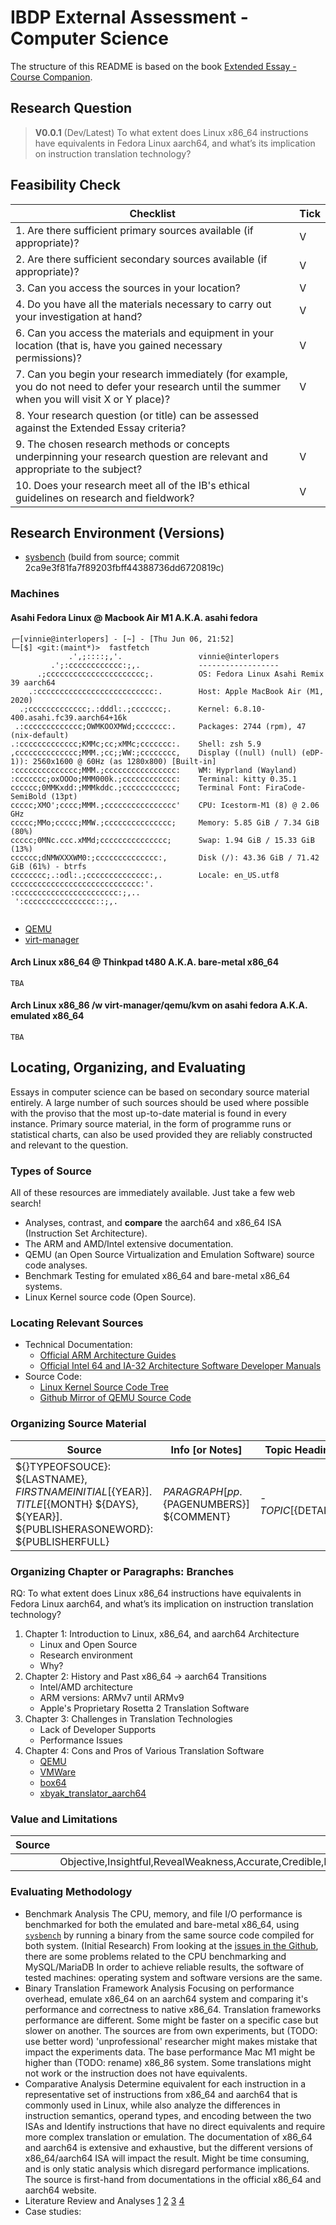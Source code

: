 # IBDP External Assessment - Computer Science

The structure of this README is based on the book [Extended Essay - Course Companion](Extended%20Essay%20-%20Course%20Companion%20by%20Kosta%20Lekanides%20(z-lib.org).pdf).

## Research Question

> **V0.0.1** (Dev/Latest)
> To what extent does Linux x86_64 instructions have equivalents in Fedora Linux aarch64, and what’s its implication on instruction translation technology?

## Feasibility Check

| Checklist | Tick |
| --- | --- |
| 1. Are there sufficient primary sources available (if appropriate)? | V |
| 2. Are there sufficient secondary sources available (if appropriate)? | V |
| 3. Can you access the sources in your location? | V |
| 4. Do you have all the materials necessary to carry out your investigation at hand? | V |
| 6. Can you access the materials and equipment in your location (that is, have you gained necessary permissions)? | V |
| 7. Can you begin your research immediately (for example, you do not need to defer your research until the summer when you will visit X or Y place)? | V |
| 8. Your research question (or title) can be assessed against the Extended Essay criteria? |  |
| 9. The chosen research methods or concepts underpinning your research question are relevant and appropriate to the subject? | V |
| 10. Does your research meet all of the IB's ethical guidelines on research and fieldwork? | V |

## Research Environment (Versions)

- [sysbench](versions/sysbench) (build from source; commit 2ca9e3f81fa7f89203fbff44388736dd6720819c)

### Machines

#### Asahi Fedora Linux @ Macbook Air M1 A.K.A. asahi fedora

```
┌─[vinnie@interlopers] - [~] - [Thu Jun 06, 21:52]
└─[$] <git:(maint*)>  fastfetch 
             .',;::::;,'.                 vinnie@interlopers
         .';:cccccccccccc:;,.             ------------------
      .;cccccccccccccccccccccc;.          OS: Fedora Linux Asahi Remix 39 aarch64
    .:cccccccccccccccccccccccccc:.        Host: Apple MacBook Air (M1, 2020)
  .;ccccccccccccc;.:dddl:.;ccccccc;.      Kernel: 6.8.10-400.asahi.fc39.aarch64+16k
 .:ccccccccccccc;OWMKOOXMWd;ccccccc:.     Packages: 2744 (rpm), 47 (nix-default)
.:ccccccccccccc;KMMc;cc;xMMc;ccccccc:.    Shell: zsh 5.9
,cccccccccccccc;MMM.;cc;;WW:;cccccccc,    Display ((null) (null) (eDP-1)): 2560x1600 @ 60Hz (as 1280x800) [Built-in]
:cccccccccccccc;MMM.;cccccccccccccccc:    WM: Hyprland (Wayland)
:ccccccc;oxOOOo;MMM000k.;cccccccccccc:    Terminal: kitty 0.35.1
cccccc;0MMKxdd:;MMMkddc.;cccccccccccc;    Terminal Font: FiraCode-SemiBold (13pt)
ccccc;XMO';cccc;MMM.;cccccccccccccccc'    CPU: Icestorm-M1 (8) @ 2.06 GHz
ccccc;MMo;ccccc;MMW.;ccccccccccccccc;     Memory: 5.85 GiB / 7.34 GiB (80%)
ccccc;0MNc.ccc.xMMd;ccccccccccccccc;      Swap: 1.94 GiB / 15.33 GiB (13%)
cccccc;dNMWXXXWM0:;cccccccccccccc:,       Disk (/): 43.36 GiB / 71.42 GiB (61%) - btrfs
cccccccc;.:odl:.;cccccccccccccc:,.        Locale: en_US.utf8
ccccccccccccccccccccccccccccc:'.          
:ccccccccccccccccccccccc:;,..             
 ':cccccccccccccccc::;,.                  
                                          
```

- [QEMU](versions/asahi-fedora/qemu)
- [virt-manager](versions/asahi-fedora/virt-manager)

#### Arch Linux x86_64 @ Thinkpad t480 A.K.A. bare-metal x86_64

```
TBA
```

#### Arch Linux x86_86 /w virt-manager/qemu/kvm on asahi fedora A.K.A. emulated x86_64

```
TBA
```

## Locating, Organizing, and Evaluating

Essays in computer science can be based on secondary source material entirely.
A large number of such sources should be used where possible with the proviso that the most up-to-date material is found in every instance.
Primary source material, in the form of programme runs or statistical charts, can also be used provided they are reliably constructed and relevant to the question.

### Types of Source

All of these resources are immediately available. Just take a few web search!

- Analyses, contrast, and **compare** the aarch64 and x86_64 ISA (Instruction Set Architecture).
- The ARM and AMD/Intel extensive documentation.
- QEMU (an Open Source Virtualization and Emulation Software) source code analyses.
- Benchmark Testing for emulated x86_64 and bare-metal x86_64 systems.
- Linux Kernel source code (Open Source).

### Locating Relevant Sources

- Technical Documentation:
  - [Official ARM Architecture Guides](https://www.arm.com/architecture/learn-the-architecture)
  - [Official Intel 64 and IA-32 Architecture Software Developer Manuals](https://www.intel.com/content/www/us/en/developer/articles/technical/intel-sdm.html)
- Source Code:
  - [Linux Kernel Source Code Tree](https://github.com/torvalds/linux)
  - [Github Mirror of QEMU Source Code](https://github.com/qemu/qemu)

### Organizing Source Material

| Source | Info \[or Notes\] | Topic Headings |
| ------ | ----------------- | -------------- |
| ${}TYPEOFSOUCE}: ${LASTNAME}, ${FIRSTNAMEINITIAL} [${YEAR}]. ${TITLE} [${MONTH} ${DAYS}, ${YEAR}]. ${PUBLISHERASONEWORD}: ${PUBLISHERFULL} | ${PARAGRAPH} [pp.${PAGENUMBERS}]<br>${COMMENT} | -${TOPIC} [${DETAILS}] |

### Organizing Chapter or Paragraphs: Branches

RQ: To what extent does Linux x86_64 instructions have equivalents in Fedora Linux aarch64, and what’s its implication on instruction translation technology?

1. Chapter 1: Introduction to Linux, x86_64, and aarch64 Architecture
   - Linux and Open Source
   - Research environment
   - Why?
2. Chapter 2: History and Past x86_64 -> aarch64 Transitions
   - Intel/AMD architecture
   - ARM versions: ARMv7 until ARMv9
   - Apple's Proprietary Rosetta 2 Translation Software
3. Chapter 3: Challenges in Translation Technologies
   - Lack of Developer Supports
   - Performance Issues
4. Chapter 4: Cons and Pros of Various Translation Software
   - [QEMU](https://github.com/qemu/qemu)
   - [VMWare](https://github.com/vmware)
   - [box64](https://github.com/ptitSeb/box64)
   - [xbyak_translator_aarch64](https://github.com/fujitsu/xbyak_translator_aarch64)

### Value and Limitations

<!-- Be aware of the limitations and shortcomings of methodological approach-->

| Source | Value | Limitations |
| ------ | ----- | ----------- |
|  | Objective,Insightful,RevealWeakness,Accurate,Credible,InPeriod,FirstHand,Uncensored,WideContext,IndicateEffects,ExpertPerspective,Correlations,Standarized,ConsiderVariables,Validated,Qualitative,IRL,Timeless | Bias,Swayful,OneSided,Exaggerating,NotInPeriod,NotInPlace,Unvalidated,RestrainedPolitically,NonSpecialist,Sarcasm,Dissenting,PartialUnderstanding,Limited,NoVariables,NotTestedIRL,OutOfDate |

### Evaluating Methodology

- Benchmark Analysis
  The CPU, memory, and file I/O performance is benchmarked for both the emulated and bare-metal x86_64, using [`sysbench`](https://github.com/akopytov/sysbench) by running a binary from the same source code compiled for both system.
  (Initial Research) From looking at the [issues in the Github](https://github.com/akopytov/sysbench/issues), there are some problems related to the CPU benchmarking and MySQL/MariaDB
  In order to achieve reliable results, the software of tested machines: operating system and software versions are the same.
- Binary Translation Framework Analysis
  Focusing on performance overhead, emulate x86_64 on an aarch64 system and comparing it's performance and correctness to native x86_64.
	Translation frameworks performance are different. Some might be faster on a specific case but slower on another.
	The sources are from own experiments, but (TODO: use better word) 'unprofessional' researcher might makes mistake that impact the experiments data.
	The base performance Mac M1 might be higher than (TODO: rename) x86_86 system. Some translations might not work or the instruction does not have equivalents.
- Comparative Analysis
  Determine equivalent for each instruction in a representative set of instructions from x86_64 and aarch64 that is commonly used in Linux, while also analyze the differences in instruction semantics, operand types, and encoding between the two ISAs and Identify instructions that have no direct equivalents and require more complex translation or emulation.
	The documentation of x86_64 and aarch64 is extensive and exhaustive, but the different versions of x86_64/aarch64 ISA will impact the result. Might be time consuming, and is only static analysis which disregard performance implications.
	The source is first-hand from documentations in the official x86_64 and aarch64 website.
- Literature Review and Analyses [1](https://bodhibloom.com/aarch64-vs-x86/) [2](https://paracr4ckbeginnings.wordpress.com/2014/10/03/comparing-x86_64-and-aarch64-assembly-which-do-you-prefer/) [3](https://itsfoss.com/arm-aarch64-x86_64/j) [4](https://www.redhat.com/en/topics/linux/ARM-vs-x86)
- Case studies: 
